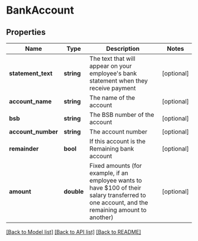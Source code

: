 # BankAccount

## Properties
Name | Type | Description | Notes
------------ | ------------- | ------------- | -------------
**statement_text** | **string** | The text that will appear on your employee&#39;s bank statement when they receive payment | [optional] 
**account_name** | **string** | The name of the account | [optional] 
**bsb** | **string** | The BSB number of the account | [optional] 
**account_number** | **string** | The account number | [optional] 
**remainder** | **bool** | If this account is the Remaining bank account | [optional] 
**amount** | **double** | Fixed amounts (for example, if an employee wants to have $100 of their salary transferred to one account, and the remaining amount to another) | [optional] 

[[Back to Model list]](../README.md#documentation-for-models) [[Back to API list]](../README.md#documentation-for-api-endpoints) [[Back to README]](../README.md)


